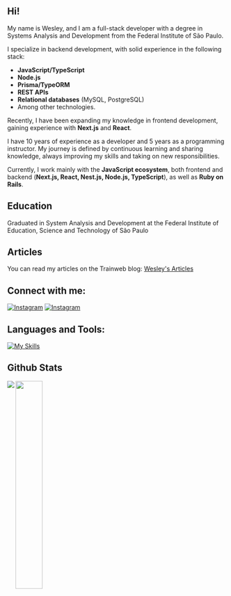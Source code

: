## Hi!

My name is Wesley, and I am a full-stack developer with a degree in Systems Analysis and Development from the Federal Institute of São Paulo.  

I specialize in backend development, with solid experience in the following stack:  
- **JavaScript/TypeScript**  
- **Node.js**  
- **Prisma/TypeORM**  
- **REST APIs**  
- **Relational databases** (MySQL, PostgreSQL)  
- Among other technologies.  

Recently, I have been expanding my knowledge in frontend development, gaining experience with **Next.js** and **React**.  

I have 10 years of experience as a developer and 5 years as a programming instructor. My journey is defined by continuous learning and sharing knowledge, always improving my skills and taking on new responsibilities.  

Currently, I work mainly with the **JavaScript ecosystem**, both frontend and backend (**Next.js, React, Nest.js, Node.js, TypeScript**), as well as **Ruby on Rails**.  

## Education
Graduated in System Analysis and Development at the Federal Institute of Education, Science and Technology of São Paulo

## Articles
You can read my articles on the Trainweb blog: <a href="https://www.treinaweb.com.br/blog/autor/wesley-gado">Wesley's Articles</a>

## Connect with me:

[![Instagram](https://skillicons.dev/icons?i=instagram)](https://instagram.com/wesleygado)
[![Instagram](https://skillicons.dev/icons?i=linkedin)](https://br.linkedin.com/in/wesleygado)


## Languages and Tools:
[![My Skills](https://skillicons.dev/icons?i=javascript,html,css,typescript,nestjs,nodejs,nextjs,react,prisma,express,jest,mysql,postgres,npm,ruby,rails&perline=10)](https://skillicons.dev)
  

## Github Stats  
<a href="https://github.com/wesleygado/github-readme-stats">
  <img align="left" src="https://github-readme-stats.vercel.app/api?username=wesleygado&theme=dark&show_icons=true&hide_border=true&count_private=true" />
  <img align="left" src="https://github-readme-stats.vercel.app/api/top-langs/?username=wesleygado&theme=dark&show_icons=true&hide_border=true&layout=compact&hide=css,dart" width="35%"/>
</a>
